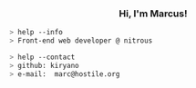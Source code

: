 <h3 align="center">Hi, I'm Marcus!</h3> 
<a href="https://github.com/kiryano"></a>

````bash
> help --info
> Front-end web developer @ nitrous
````

````bash
> help --contact
> github: kiryano
> e-mail:  marc@hostile.org
````
